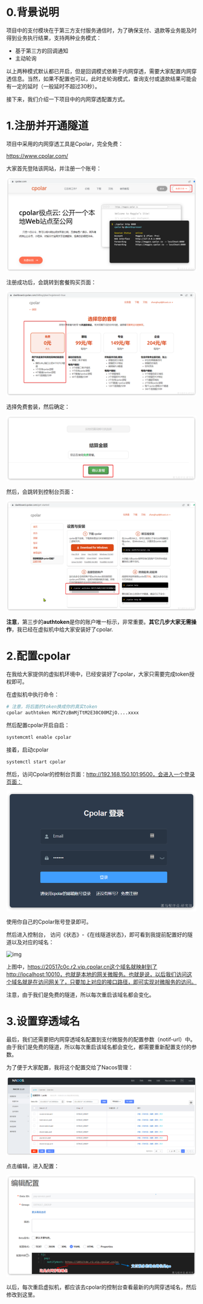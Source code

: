 # 0.背景说明

项目中的支付模块在于第三方支付服务通信时，为了确保支付、退款等业务能及时得到业务执行结果，支持两种业务模式：

- 基于第三方的回调通知
- 主动轮询

以上两种模式默认都已开启，但是回调模式依赖于内网穿透，需要大家配置内网穿透信息。当然，如果不配置也可以，此时走轮询模式，查询支付或退款结果可能会有一定的延时（一般延时不超过30秒）。

接下来，我们介绍一下项目中的内网穿透配置方式。

# 1.注册并开通隧道

项目中采用的内网穿透工具是Cpolar，完全免费：

https://www.cpolar.com/

大家首先登陆该网站，并注册一个账号：

![img](./assets/20230725163100101.jpg)

注册成功后，会跳转到套餐购买页面：

![img](./assets/20230725163059433.jpg)

选择免费套装，然后确定：

![img](./assets/20230725163059891.jpg)

然后，会跳转到控制台页面：

![img](./assets/20230725163059380.jpg)

**注意**，第三步的**authtoken**是你的账户唯一标示，非常重要。**其它几步大家无需操作**，我已经在虚拟机中给大家安装好了cpolar.

# 2.配置cpolar

在我给大家提供的虚拟机环境中，已经安装好了cpolar，大家只需要完成token授权即可。

在虚拟机中执行命令：

```Bash
# 注意，将后面的token换成你的真实token
cpolar authtoken MGYZYzBmMjTtM2E30C00MZjO....xxxx
```

然后配置cpolar开启自启：

```Bash
systemcmtl enable cpolar
```

接着，启动cpolar

```Bash
systemctl start cpolar
```

然后，访问Cpolar的控制台页面：http://192.168.150.101:9500，会进入一个登录页面：

![img](./assets/20230725163100530.jpg)

使用你自己的Cpolar账号登录即可。

然后进入控制台， 访问《状态》-《在线隧道状态》，即可看到我提前配置好的隧道以及对应的域名：

![img](https://b11et3un53m.feishu.cn/space/api/box/stream/download/asynccode/?code=NjQ3OWMxMDQ0YTczMmQ3YzI5MjNkZWFjMDZkMjUyNTRfVFVsN1ZaRjVqeWZhc0g3MzlSWkFKaTUzVkxIVWtQbmNfVG9rZW46QTB0UGJ5VmZob01NRVl4NkpiQ2NVRkNCbjJiXzE2OTAyNzM4NTc6MTY5MDI3NzQ1N19WNA)

上图中，https://20517c0c.r2.vip.cpolar.cn这个域名就映射到了http://localhost:10010，也就是本地的网关微服务。也就是说，以后我们访问这个域名就是在访问网关了，只要加上对应的接口路径，即可实现对微服务的访问。

注意，由于我们是免费的隧道，所以每次重启该域名都会变化。

# 3.设置穿透域名

最后，我们还需要把内网穿透域名配置到支付微服务的配置参数（notif-url）中。由于我们是免费的隧道，所以每次重启该域名都会变化，都需要重新配置支付的参数。

为了便于大家配置，我将这个配置交给了Nacos管理：

![img](./assets/20230725163059537.jpg)

点击编辑，进入配置：

![img](./assets/20230725163059419.jpg)

以后，每次重启虚拟机，都应该去cpolar的控制台查看最新的内网穿透域名，然后修改到这里。